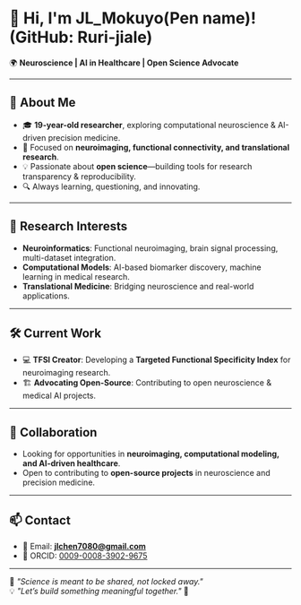 # 👋 Hi, I'm JL_Mokuyo(Pen name)! (GitHub: Ruri-jiale)  

🌍 **Neuroscience | AI in Healthcare | Open Science Advocate**  

---

## 🔬 About Me  
- 🎓 **19-year-old researcher**, exploring computational neuroscience & AI-driven precision medicine.  
- 🧠 Focused on **neuroimaging, functional connectivity, and translational research**.  
- 💡 Passionate about **open science**—building tools for research transparency & reproducibility.  
- 🔍 Always learning, questioning, and innovating.  

---

## 📌 Research Interests  
- **Neuroinformatics**: Functional neuroimaging, brain signal processing, multi-dataset integration.  
- **Computational Models**: AI-based biomarker discovery, machine learning in medical research.  
- **Translational Medicine**: Bridging neuroscience and real-world applications.  

---

## 🛠️ Current Work  
- 💻 **TFSI Creator**: Developing a **Targeted Functional Specificity Index** for neuroimaging research.  
- 🏗 **Advocating Open-Source**: Contributing to open neuroscience & medical AI projects.  

---

## 🤝 Collaboration  
- Looking for opportunities in **neuroimaging, computational modeling, and AI-driven healthcare**.  
- Open to contributing to **open-source projects** in neuroscience and precision medicine.  

---

## 📫 Contact  
- 📧 Email: **jlchen7080@gmail.com**  
- 🔗 ORCID: [0009-0008-3902-9675](https://orcid.org/0009-0008-3902-9675)  

---

🔬 *"Science is meant to be shared, not locked away."*  
💡 *"Let’s build something meaningful together."* 🚀  
